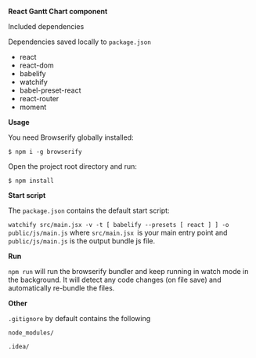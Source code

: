 **React Gantt Chart component**

Included dependencies

Dependencies saved locally to `package.json`

* react
* react-dom
* babelify
* watchify
* babel-preset-react
* react-router
* moment

**Usage**

You need Browserify globally installed:

`$ npm i -g browserify`

Open the project root directory and run:

`$ npm install`

**Start script**

The `package.json` contains the default start script:

`watchify src/main.jsx -v -t [ babelify --presets [ react ] ] -o public/js/main.js`
where `src/main.jsx `is your main entry point and `public/js/main.js` is the output bundle js file.

**Run**

`npm run`
will run the browserify bundler and keep running in watch mode in the background. It will detect any code changes (on file save) and automatically re-bundle the files.

**Other**

`.gitignore` by default contains the following

`node_modules/`

`.idea/`
